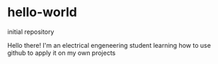 # hello-world
initial repository

Hello there! I'm an electrical engeneering student learning how to use github to apply it on my own projects
